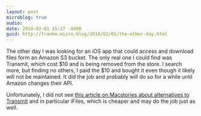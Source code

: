 ```yaml
---
layout: post
microblog: true
audio: 
date: 2018-02-01 15:27 -0400
guid: http://frankm.micro.blog/2018/02/01/the-other-day.html
---
```

The other day I was looking for an iOS app that could access and download files form an Amazon S3 bucket. The only real one I could find was Transmit, which cost $10 and is being removed from the store. I search more, but finding no others, I paid the $10 and bought it even though it likely will not be maintained. It did the job and probably will do so for a while until Amazon changes their API. 

Unfortunately, I did not see [this article on Macstories about alternatives to Transmit](https://www.macstories.net/ipad-diaries/ipad-diaries-transmit-replacements-and-ftp-clients/) and in particular iFiles, which is cheaper and may do the job just as well. 
